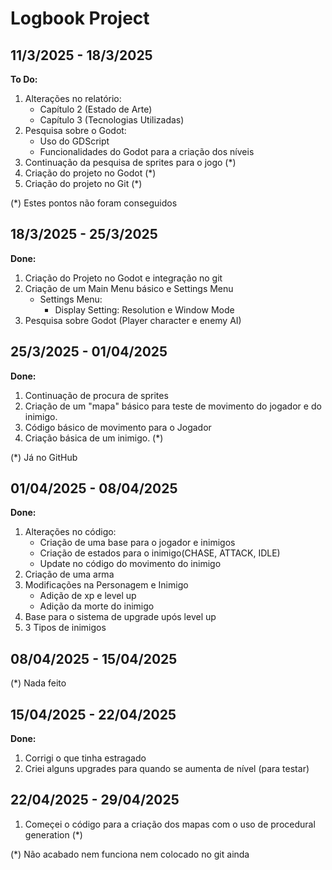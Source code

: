 # Logbook Project

## 11/3/2025 - 18/3/2025
**To Do:**
1. Alterações no relatório:
	* Capítulo 2 (Estado de Arte)
	* Capítulo 3 (Tecnologias Utilizadas)
2. Pesquisa sobre o Godot:
	* Uso do GDScript
	* Funcionalidades do Godot para a criação dos níveis
3. Continuação da pesquisa de sprites para o jogo (*)	
4. Criação do projeto no Godot (*)
5. Criação do projeto no Git (*)

(*) Estes pontos não foram conseguidos

## 18/3/2025 - 25/3/2025
**Done:**
1. Criação do Projeto no Godot e integração no git
2. Criação de um Main Menu básico e Settings Menu
	* Settings Menu:
		* Display Setting: Resolution e Window Mode
3. Pesquisa sobre Godot (Player character e enemy AI)

## 25/3/2025 - 01/04/2025
**Done:**
1. Continuação de procura de sprites
2. Criação de um "mapa" básico para teste de movimento do jogador e do inimigo.
3. Código básico de movimento para o Jogador
4. Criação básica de um inimigo. (*)

(*) Já no GitHub

## 01/04/2025 - 08/04/2025
**Done:**
1. Alterações no código:
	* Criação de uma base para o jogador e inimigos
	* Criação de estados para o inimigo(CHASE, ATTACK, IDLE)
	* Update no código do movimento do inimigo
2. Criação de uma arma
3. Modificações na Personagem e Inimigo
	* Adição de xp e level up
	* Adição da morte do inimigo
4. Base para o sistema de upgrade upós level up
5. 3 Tipos de inimigos

## 08/04/2025 - 15/04/2025
(*) Nada feito

## 15/04/2025 - 22/04/2025
**Done:**
1. Corrigi o que tinha estragado
2. Criei alguns upgrades para quando se aumenta de nível (para testar)

## 22/04/2025 - 29/04/2025
1. Começei o código para a criação dos mapas com o uso de procedural generation (*)

(*) Não acabado nem funciona nem colocado no git ainda








